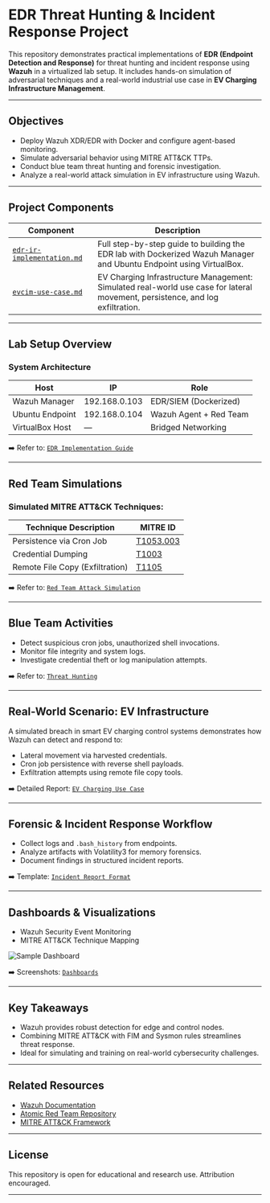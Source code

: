 # EDR Threat Hunting & Incident Response Project

This repository demonstrates practical implementations of **EDR (Endpoint Detection and Response)** for threat hunting and incident response using **Wazuh** in a virtualized lab setup. It includes hands-on simulation of adversarial techniques and a real-world industrial use case in **EV Charging Infrastructure Management**.

---

## Objectives

- Deploy Wazuh XDR/EDR with Docker and configure agent-based monitoring.
- Simulate adversarial behavior using MITRE ATT&CK TTPs.
- Conduct blue team threat hunting and forensic investigation.
- Analyze a real-world attack simulation in EV infrastructure using Wazuh.

---

## Project Components

| Component         | Description                                              |
|------------------|----------------------------------------------------------|
| [`edr-ir-implementation.md`](./docs/edr-ir-implementation.md) | Full step-by-step guide to building the EDR lab with Dockerized Wazuh Manager and Ubuntu Endpoint using VirtualBox. |
| [`evcim-use-case.md`](./docs/evcim-use-case.md)              | EV Charging Infrastructure Management: Simulated real-world use case for lateral movement, persistence, and log exfiltration. |

---

## Lab Setup Overview

### System Architecture

| Host             | IP             | Role                     |
|------------------|----------------|--------------------------|
| Wazuh Manager    | 192.168.0.103  | EDR/SIEM (Dockerized)    |
| Ubuntu Endpoint  | 192.168.0.104  | Wazuh Agent + Red Team   |
| VirtualBox Host  | —              | Bridged Networking       |

➡️ Refer to: [`EDR Implementation Guide`](./edr-ir-implementation.md#step-by-step-setup)

---

## Red Team Simulations

### Simulated MITRE ATT&CK Techniques:

| Technique Description                  | MITRE ID     |
|----------------------------------------|--------------|
| Persistence via Cron Job               | [T1053.003](https://attack.mitre.org/techniques/T1053/003/) |
| Credential Dumping                     | [T1003](https://attack.mitre.org/techniques/T1003/) |
| Remote File Copy (Exfiltration)        | [T1105](https://attack.mitre.org/techniques/T1105/) |

➡️ Refer to: [`Red Team Attack Simulation`](./edr-ir-implementation.md#6-simulate-attacks-red-team)

---

## Blue Team Activities

- Detect suspicious cron jobs, unauthorized shell invocations.
- Monitor file integrity and system logs.
- Investigate credential theft or log manipulation attempts.

➡️ Refer to: [`Threat Hunting`](./edr-ir-implementation.md#7-threat-hunting-blue-team)

---

## Real-World Scenario: EV Infrastructure

A simulated breach in smart EV charging control systems demonstrates how Wazuh can detect and respond to:

- Lateral movement via harvested credentials.
- Cron job persistence with reverse shell payloads.
- Exfiltration attempts using remote file copy tools.

➡️ Detailed Report: [`EV Charging Use Case`](./evcim-use-case.md)

---

## Forensic & Incident Response Workflow

- Collect logs and `.bash_history` from endpoints.
- Analyze artifacts with Volatility3 for memory forensics.
- Document findings in structured incident reports.

➡️ Template: [`Incident Report Format`](./edr-ir-implementation.md#8-incident-response--forensics)

---

## Dashboards & Visualizations

- Wazuh Security Event Monitoring
- MITRE ATT&CK Technique Mapping

![Sample Dashboard](../images/wazuh_ui_02a.png)

➡️ Screenshots: [`Dashboards`](./edr-ir-implementation.md#8-dashboard-samples)

---

## Key Takeaways

- Wazuh provides robust detection for edge and control nodes.
- Combining MITRE ATT&CK with FIM and Sysmon rules streamlines threat response.
- Ideal for simulating and training on real-world cybersecurity challenges.

---

## Related Resources

- [Wazuh Documentation](https://documentation.wazuh.com/)
- [Atomic Red Team Repository](https://github.com/redcanaryco/atomic-red-team)
- [MITRE ATT&CK Framework](https://attack.mitre.org/)

---

## License

This repository is open for educational and research use. Attribution encouraged.

---

